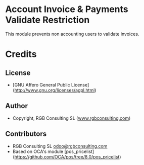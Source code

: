 Account Invoice & Payments Validate Restriction
===============================================

This module prevents non accounting users to validate invoices.


Credits
=======

License
-------

* [GNU Affero General Public License] (http://www.gnu.org/licenses/agpl.html)

Author
------

* Copyright, RGB Consulting SL (www.rgbconsulting.com)

Contributors
------------

* RGB Consulting SL <odoo@rgbconsulting.com>
* Based on OCA's module [pos_pricelist] (https://github.com/OCA/pos/tree/8.0/pos_pricelist)
